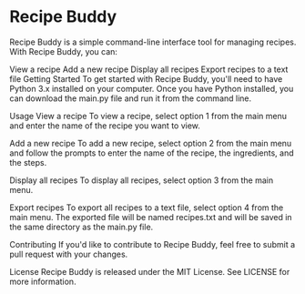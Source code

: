 # Recipe Buddy
Recipe Buddy is a simple command-line interface tool for managing recipes. With Recipe Buddy, you can:

View a recipe
Add a new recipe
Display all recipes
Export recipes to a text file
Getting Started
To get started with Recipe Buddy, you'll need to have Python 3.x installed on your computer. Once you have Python installed, you can download the main.py file and run it from the command line.

Usage
View a recipe
To view a recipe, select option 1 from the main menu and enter the name of the recipe you want to view.

Add a new recipe
To add a new recipe, select option 2 from the main menu and follow the prompts to enter the name of the recipe, the ingredients, and the steps.

Display all recipes
To display all recipes, select option 3 from the main menu.

Export recipes
To export all recipes to a text file, select option 4 from the main menu. The exported file will be named recipes.txt and will be saved in the same directory as the main.py file.

Contributing
If you'd like to contribute to Recipe Buddy, feel free to submit a pull request with your changes.

License
Recipe Buddy is released under the MIT License. See LICENSE for more information.
